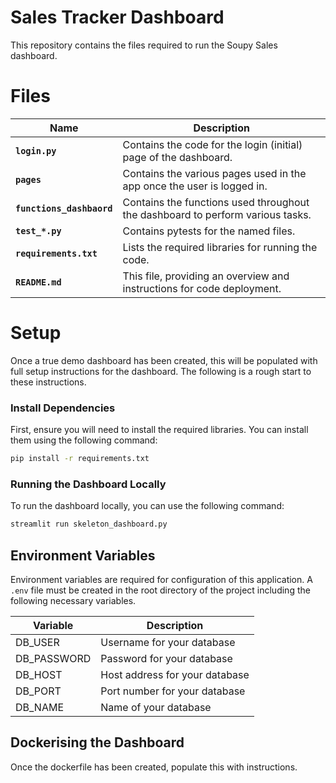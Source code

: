 # Sales Tracker Dashboard

This repository contains the files required to run the Soupy Sales dashboard.

# Files

| Name                     | Description                                                                     |
|--------------------------|-----------------------------------------------------------------------          |
| **`login.py`**           | Contains the code for the login (initial) page of the dashboard.                |
| **`pages`**              | Contains the various pages used in the app once the user is logged in.          |
| **`functions_dashbaord`**| Contains the functions used throughout the dashboard to perform various tasks.  |
| **`test_*.py`**          | Contains pytests for the named files.                                           |
| **`requirements.txt`**   | Lists the required libraries for running the code.                              |
| **`README.md`**          | This file, providing an overview and instructions for code deployment.          |


# Setup

Once a true demo dashboard has been created, this will be populated with full setup instructions for the dashboard.
The following is a rough start to these instructions.

### Install Dependencies

First, ensure you will need to install the required libraries. You can install them using the following command:

```bash
pip install -r requirements.txt
```

### Running the Dashboard Locally

To run the dashboard locally, you can use the following command:

```bash
streamlit run skeleton_dashboard.py
```


## Environment Variables

Environment variables are required for configuration of this application. A `.env` file must be created in the root directory
of the project including the following necessary variables.


| Variable            | Description                                           |
|---------------------|-------------------------------------------------------|
| DB_USER             | Username for your database                            |
| DB_PASSWORD         | Password for your database                            |
| DB_HOST             | Host address for your database                        |
| DB_PORT             | Port number for your database                         |
| DB_NAME             | Name of your database                                 |


## Dockerising the Dashboard

Once the dockerfile has been created, populate this with instructions.